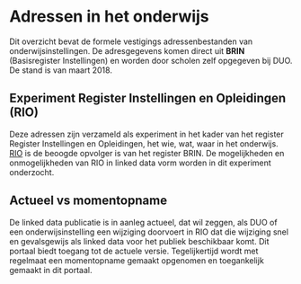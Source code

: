 # Adressen in het onderwijs
Dit overzicht bevat de formele vestigings adressenbestanden van onderwijsinstellingen. De adresgegevens komen direct uit **BRIN** (Basisregister Instellingen) en worden door scholen zelf opgegeven bij DUO.  De stand is van maart 2018.
## Experiment Register Instellingen en Opleidingen (RIO)
Deze adressen zijn verzameld als experiment in het kader van het register Register Instellingen en Opleidingen, het wie, wat, waar in het onderwijs. [RIO](https://www.rio-onderwijs.nl/wat-is-rio) is de  beoogde opvolger is van het register BRIN. De mogelijkheden en onmogelijkheden van RIO in linked data vorm worden in dit experiment onderzocht.
## Actueel vs momentopname
De linked data publicatie is in aanleg actueel, dat wil zeggen, als DUO of een onderwijsinstelling een wijziging doorvoert in RIO dat die wijziging  snel en gevalsgewijs als linked data voor het publiek beschikbaar komt. Dit portaal biedt toegang tot de actuele versie. Tegelijkertijd wordt met regelmaat een momentopname gemaakt opgenomen en toegankelijk gemaakt in dit portaal.
